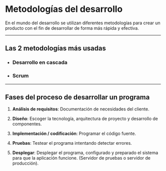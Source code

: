# Metodologías del desarrollo

En el mundo del desarrollo se utilizan diferentes metodologías para crear un producto con el fin de desarrollar de forma más rápida y efectiva.

---

## Las 2 metodologías más usadas

- ### Desarrollo en cascada

- ### Scrum

---

## Fases del proceso de desarrollar un programa

1. **Análisis de requisitos**: Documentación de necesidades del cliente.

2. **Diseño**: Escoger la tecnología, arquitectura de proyecto y desarrollo de componentes.

3. **Implementación / codificación**: Programar el código fuente.

4. **Pruebas**: Testear el programa intentando detectar errores.

5. **Desplegar**: Desplegar el programa, configurado y preparado el sistema para que la aplicación funcione. (Servidor de pruebas o servidor de producción).